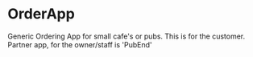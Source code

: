 # OrderApp
Generic Ordering App for small cafe's or pubs.  This is for the customer.  Partner app, for the owner/staff is 'PubEnd'
